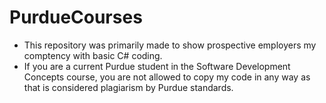# PurdueCourses

- This repository was primarily made to show prospective employers my comptency with basic C# coding. 
- If you are a current Purdue student in the Software Development Concepts course, you are not allowed to copy my code in any way as that is considered plagiarism by Purdue standards.
